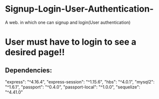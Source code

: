 # Signup-Login-User-Authentication-
A web. in which one can signup and login(User authentication)
# User must have to login to see a desired page!!
## Dependencies:
"express": "^4.16.4",
    "express-session": "^1.15.6",
    "hbs": "^4.0.1",
    "mysql2": "^1.6.1",
    "passport": "^0.4.0",
    "passport-local": "^1.0.0",
    "sequelize": "^4.41.0"
